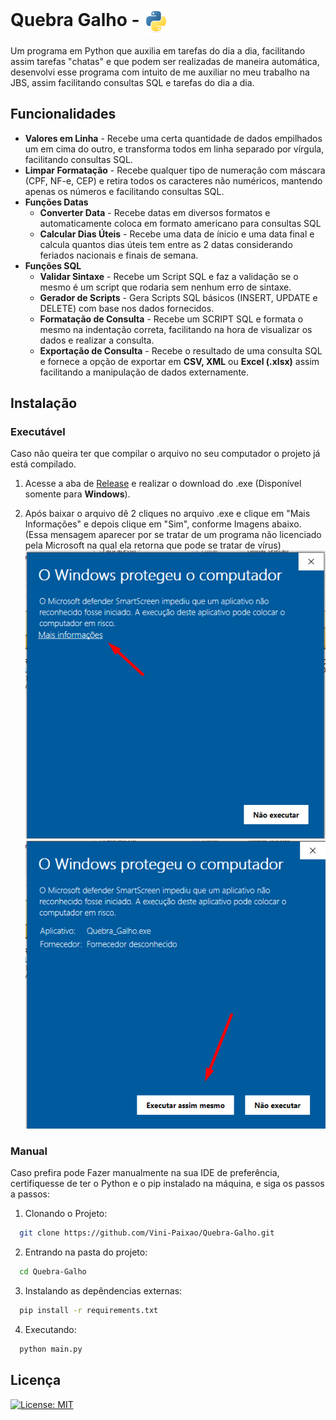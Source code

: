 
# Quebra Galho - <img align="center" alt="Vini-Python" height="40" width="40" src="https://raw.githubusercontent.com/devicons/devicon/master/icons/python/python-original.svg">

Um programa em Python que auxilia em tarefas do dia a dia, facilitando assim tarefas "chatas" e que podem ser realizadas de maneira automática, desenvolvi esse programa com intuito de me auxiliar no meu trabalho na JBS, assim facilitando consultas SQL e tarefas do dia a dia.

## Funcionalidades

- **Valores em Linha** - Recebe uma certa quantidade de dados empilhados um em cima do outro, e transforma todos em linha separado por vírgula, facilitando consultas SQL.
- **Limpar Formatação** - Recebe qualquer tipo de numeração com máscara (CPF, NF-e, CEP) e retira todos os caracteres não numéricos, mantendo apenas os números e facilitando consultas SQL.
- **Funções Datas**
  - **Converter Data** - Recebe datas em diversos formatos e automaticamente coloca em formato americano para consultas SQL
  - **Calcular Dias Úteis** - Recebe uma data de ínicio e uma data final e calcula quantos dias úteis tem entre as 2 datas considerando feriados nacionais e finais de semana.
- **Funções SQL**
  - **Validar Sintaxe** - Recebe um Script SQL e faz a validação se o mesmo é um script que rodaria sem nenhum erro de sintaxe.
  - **Gerador de Scripts** - Gera Scripts SQL básicos (INSERT, UPDATE e DELETE) com base nos dados fornecidos.
  - **Formatação de Consulta** - Recebe um SCRIPT SQL e formata o mesmo na indentação correta, facilitando na hora de visualizar os dados e realizar a consulta.
  - **Exportação de Consulta** - Recebe o resultado de uma consulta SQL e fornece a opção de exportar em **CSV, XML** ou **Excel (.xlsx)** assim facilitando a manipulação de dados externamente.

## Instalação

### Executável

Caso não queira ter que compilar o arquivo no seu computador o projeto já está compilado.

1. Acesse a aba de [Release](https://github.com/Vini-Paixao/Quebra-Galho/releases) e realizar o download do .exe (Disponível somente para **Windows**).

2. Após baixar o arquivo dê 2 cliques no arquivo .exe e clique em "Mais Informações" e depois clique em "Sim", conforme Imagens abaixo. (Essa mensagem aparecer por se tratar de um programa não licenciado pela Microsoft na qual ela retorna que pode se tratar de vírus)
![Mensagem do Windows](image/Print-1.png)
![Mensagem do Windows 2](image/Print-2.png)

### Manual

Caso prefira pode Fazer manualmente na sua IDE de preferência, certifiquesse de ter o Python e o pip instalado na máquina, e siga os passos a passos:

1. Clonando o Projeto:

  ```bash
    git clone https://github.com/Vini-Paixao/Quebra-Galho.git
  ```

2. Entrando na pasta do projeto:

  ```bash
    cd Quebra-Galho
  ```

3. Instalando as depêndencias externas:

  ```bash
    pip install -r requirements.txt
  ```

4. Executando:

  ```bash
    python main.py
  ```

## Licença

[![License: MIT](https://img.shields.io/badge/License-MIT-yellow.svg)](https://opensource.org/licenses/MIT)
